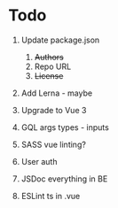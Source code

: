 # Todo

1. Update package.json

    1. ~~Authors~~
    2. Repo URL
    3. ~~License~~

2. Add Lerna - maybe
3. Upgrade to Vue 3
4. GQL args types - inputs
5. SASS vue linting?
6. User auth
7. JSDoc everything in BE
8. ESLint ts in .vue
